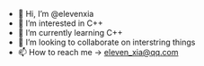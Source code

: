 - 👋 Hi, I’m @elevenxia
- 👀 I’m interested in C++
- 🌱 I’m currently learning C++
- 💞️ I’m looking to collaborate on interstring things
- 📫 How to reach me -> eleven_xia@qq.com

<!---
elevenxia/elevenxia is a ✨ special ✨ repository because its `README.md` (this file) appears on your GitHub profile.
You can click the Preview link to take a look at your changes.
--->
